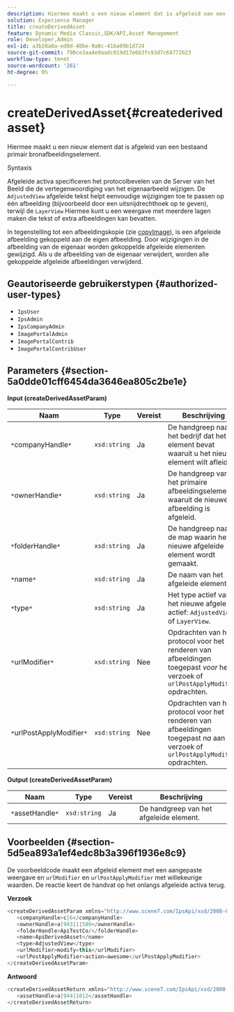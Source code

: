 ```yaml
---
description: Hiermee maakt u een nieuw element dat is afgeleid van een bestaand primair bronafbeeldingselement.
solution: Experience Manager
title: createDerivedAsset
feature: Dynamic Media Classic,SDK/API,Asset Management
role: Developer,Admin
exl-id: a3b20a8a-ed0d-40be-9a8c-41ba09b1d724
source-git-commit: 790ce3aa4e9aadc019d17e663fc93d7c69772b23
workflow-type: tm+mt
source-wordcount: '261'
ht-degree: 0%

---
```


# createDerivedAsset{#createderivedasset}

Hiermee maakt u een nieuw element dat is afgeleid van een bestaand primair bronafbeeldingselement.

Syntaxis

<!--<a id="section_FE43FF204ED644C2AC901AF45982E942"></a>-->

Afgeleide activa specificeren het protocolbevelen van de Server van het Beeld die de vertegenwoordiging van het eigenaarbeeld wijzigen. De `AdjustedView` afgeleide tekst helpt eenvoudige wijzigingen toe te passen op één afbeelding (bijvoorbeeld door een uitsnijdrechthoek op te geven), terwijl de `LayerView` Hiermee kunt u een weergave met meerdere lagen maken die tekst of extra afbeeldingen kan bevatten.

In tegenstelling tot een afbeeldingskopie (zie [copyImage](../../../operations/c-operations-intro/c-methods/r-copy-image.md#reference-0785131e690b4ad08be69172023f35d0)), is een afgeleide afbeelding gekoppeld aan de eigen afbeelding. Door wijzigingen in de afbeelding van de eigenaar worden gekoppelde afgeleide elementen gewijzigd. Als u de afbeelding van de eigenaar verwijdert, worden alle gekoppelde afgeleide afbeeldingen verwijderd.

## Geautoriseerde gebruikerstypen {#authorized-user-types}

* `IpsUser`
* `IpsAdmin`
* `IpsCompanyAdmin`
* `ImagePortalAdmin`
* `ImagePortalContrib`
* `ImagePortalContribUser`

## Parameters {#section-5a0dde01cff6454da3646ea805c2be1e}

**Input (createDerivedAssetParam)**

| Naam | Type | Vereist | Beschrijving |
|---|---|---|---|
| `*`companyHandle`*` | `xsd:string` | Ja | De handgreep naar het bedrijf dat het element bevat waaruit u het nieuwe element wilt afleiden. |
| `*`ownerHandle`*` | `xsd:string` | Ja | De handgreep van het primaire afbeeldingselement waaruit de nieuwe afbeelding is afgeleid. |
| `*`folderHandle`*` | `xsd:string` | Ja | De handgreep naar de map waarin het nieuwe afgeleide element wordt gemaakt. |
| `*`name`*` | `xsd:string` | Ja | De naam van het afgeleide element. |
| `*`type`*` | `xsd:string` | Ja | Het type actief van het nieuwe afgeleide actief: `AdjustedView` of `LayerView`. |
| `*`urlModifier`*` | `xsd:string` | Nee | Opdrachten van het protocol voor het renderen van afbeeldingen toegepast *voor* het verzoek of `urlPostApplyModifier` opdrachten. |
| `*`urlPostApplyModifier`*` | `xsd:string` | Nee | Opdrachten van het protocol voor het renderen van afbeeldingen toegepast *na* aan het verzoek of `urlPostApplyModifier` opdrachten. |

**Output (createDerivedAssetParam)**

| Naam | Type | Vereist | Beschrijving |
|---|---|---|---|
| `*`assetHandle`*` | `xsd:string` | Ja | De handgreep van het afgeleide element. |

## Voorbeelden {#section-5d5ea893a1ef4edc8b3a396f1936e8c9}

De voorbeeldcode maakt een afgeleid element met een aangepaste weergave en `urlModifier` en `urlPostApplyModifier` met willekeurige waarden. De reactie keert de handvat op het onlangs afgeleide activa terug.

**Verzoek**

```java
<createDerivedAssetParam xmlns="http://www.scene7.com/IpsApi/xsd/2008-01-15">
   <companyHandle>c|6</companyHandle>
   <ownerHandle>a|943|1|580</ownerHandle>
   <folderHandle>ApiTestCo/</folderHandle>
   <name>ApiDerivedAsset</name>
   <type>AdjustedView</type>
   <urlModifier>modify=this</urlModifier>
   <urlPostApplyModifier>action=awesome</urlPostApplyModifier>
</createDerivedAssetParam>
```

**Antwoord**

```java
<createDerivedAssetReturn xmlns="http://www.scene7.com/IpsApi/xsd/2008-01-15">
   <assetHandle>a|944|10|2</assetHandle>
</createDerivedAssetReturn>
```
